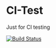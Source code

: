 # CI-Test
Just for CI testing

[![Build Status](https://app.bitrise.io/app/e9964d72674d525b/status.svg?token=ZCwC9qkBhA9IXlwQeuDyxg&branch=master)](https://app.bitrise.io/app/e9964d72674d525b)